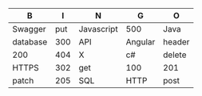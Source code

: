 | B | I | N | G | O |
|---|---|---|---|---|
|Swagger|put|Javascript|500|Java|
|database|300|API|Angular|header|
|200|404| X |c#|delete|
|HTTPS|302|get|100|201|
|patch|205|SQL|HTTP|post|